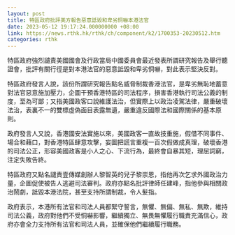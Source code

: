 ```yaml
---
layout: post
title: 特區政府批評美方報告惡意詆毀和卑劣恫嚇本港法官
date: 2023-05-12 19:17:24.000000000 +08:00
link: https://news.rthk.hk/rthk/ch/component/k2/1700353-20230512.htm
categories: rthk
---
```


特區政府強烈譴責美國國會及行政當局中國委員會最近發表所謂研究報告及舉行聽證會，批評有關行徑是對本港法官的惡意詆毀和卑劣恫嚇，對此表示堅決反對。

特區政府發言人說，該份所謂研究報告點名威脅制裁香港法官，是卑劣無恥地蓄意對法官惡意施加壓力，企圖干預香港特區的司法程序，損害香港執行司法公義的制度，至為可鄙；又指美國政客口說維護法治，但實際上以政治凌駕法律，嚴重破壞法治，表裏不一的雙標虛偽面目表露無遺，嚴重違反國際法和國際關係的基本原則。

政府發言人又說，香港國安法實施以來，美國政客一直故技重施，假借不同事件、場合和藉口，對香港特區肆意攻擊，妄圖把謊言重複一百次假做成真理，破壞香港的司法公正，形容美國政客是小人之心、下流行為，最終會自暴其短，理屈詞窮，注定失敗告終。

特區政府又點名譴責壹傳媒創辦人黎智英的兒子黎崇恩，指他再次乞求外國政治力量，企圖促使被告人逃避司法審判。政府亦點名批評律師任建峰，指他參與相關政治鬧劇，詆毀本港法院，甚至支持所謂制裁，令人髮指。

政府表示，本港所有法官和司法人員都緊守誓言，無懼、無偏、無私、無欺，維持司法公義，政府對他們不受恫嚇影響，繼續獨立、無畏無懼履行職責充滿信心，政府亦會全力支持所有法官和司法人員，並確保他們繼續履行職務。
